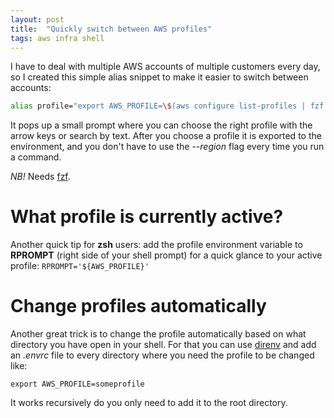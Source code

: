 ```yaml
---
layout: post
title:  "Quickly switch between AWS profiles"
tags: aws infra shell
---
```


I have to deal with multiple AWS accounts of multiple customers every day, so I created this simple
alias snippet to make it easier to switch between accounts:

```zsh
alias profile="export AWS_PROFILE=\$(aws configure list-profiles | fzf --prompt \"Choose active AWS profile:\")"
```

It pops up a small prompt where you can choose the right profile with the arrow keys or search by
text. After you choose a profile it is exported to the environment, and you don't have to use the
*--region* flag every time you run a command.

*NB!* Needs [fzf][fzf].

# What profile is currently active?

Another quick tip for **zsh** users: add the profile environment variable to **RPROMPT** (right side
of your shell prompt) for a quick glance to your
active profile: `RPROMPT='${AWS_PROFILE}'`

# Change profiles automatically

Another great trick is to change the profile automatically based on what directory you have open in
your shell. For that you can use [direnv][direnv] and add an *.envrc* file to every directory where
you need the profile to be changed like:

```shell
export AWS_PROFILE=someprofile
```

It works recursively do you only need to add it to the root directory.

[fzf]: https://github.com/junegunn/fzf
[direnv]: https://direnv.net